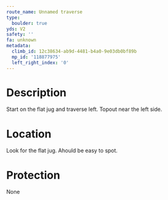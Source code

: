 ```yaml
---
route_name: Unnamed traverse
type:
  boulder: true
yds: V2
safety: ''
fa: unknown
metadata:
  climb_id: 12c38634-ab9d-4481-b4a0-9e03db0bf89b
  mp_id: '118877975'
  left_right_index: '0'
---
```

# Description
Start on the flat jug and traverse left. Topout near the left side.

# Location
Look for the flat jug. Ahould be easy to spot.

# Protection
None
